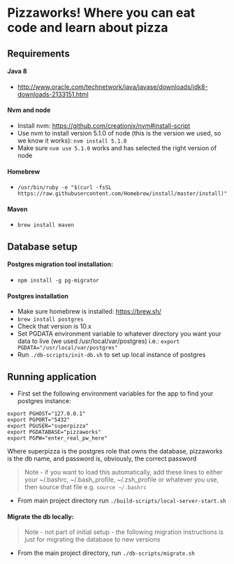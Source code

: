# Pizzaworks! Where you can eat code and learn about pizza

## Requirements

#### Java 8

- http://www.oracle.com/technetwork/java/javase/downloads/jdk8-downloads-2133151.html

#### Nvm and node

- Install nvm: https://github.com/creationix/nvm#install-script
- Use nvm to install version 5.1.0 of node (this is the version we used, so we know it 
  works): `nvm install 5.1.0`
- Make sure `nvm use 5.1.0` works and has selected the right version of node

#### Homebrew

- `/usr/bin/ruby -e "$(curl -fsSL https://raw.githubusercontent.com/Homebrew/install/master/install)"`

#### Maven

- `brew install maven`

## Database setup

#### Postgres migration tool installation:

- `npm install -g pg-migrator`

#### Postgres installation
- Make sure homebrew is installed: https://brew.sh/
- `brew install postgres`
- Check that version is 10.x
- Set PGDATA environment variable to whatever directory you want your data to live 
  (we used /usr/local/var/postgres) i.e.: `export PGDATA="/usr/local/var/postgres"`
- Run `./db-scripts/init-db.sh` to set up local instance of postgres


## Running application
- First set the following environment variables for the app to find your postgres 
  instance:

```
export PGHOST="127.0.0.1"
export PGPORT="5432"
export PGUSER="superpizza"
export PGDATABASE="pizzaworks"
export PGPW="enter_real_pw_here"
```

Where superpizza is the postgres role that owns the database, pizzaworks is the db name,
and password is, obviously, the correct password

> Note - if you want to load this automatically, add these lines to either your 
  ~/.bashrc, ~/.bash_profile, ~/.zsh_profile or whatever you use, then source that file 
  e.g. `source ~/.bashrc`

- From main project directory run `./build-scripts/local-server-start.sh`

#### Migrate the db locally:

> Note - not part of initial setup - the following migration instructions is just for 
  migrating the database to new versions

- From the main project directory, run `./db-scripts/migrate.sh`
